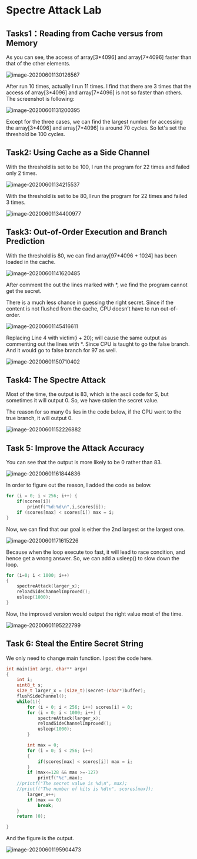 # Spectre Attack Lab 

##  Tasks1：Reading from Cache versus from Memory 

As you can see, the access of array[3\*4096] and array[7\*4096] faster than that of the other elements.

![image-20200601130126567](Lab6-LiangchengLi-3170102735-XinweiJiang-3170103559-JiongruiHuang-3170103455.assets/image-20200601130126567.png)

After run 10 times, actually I run 11 times. I find  that there are 3 times that the access of array[3\*4096] and array[7\*4096] is not so faster than others. The screenshot is following:

![image-20200601131200395](Lab6-LiangchengLi-3170102735-XinweiJiang-3170103559-JiongruiHuang-3170103455.assets/image-20200601131200395.png)

Except for the three cases, we can find the largest number for accessing the array[3\*4096] and array[7\*4096] is around  70 cycles.  So let's set the threshold be 100 cycles.

## Task2: Using Cache as a Side Channel

With the threshold is set to be 100, I run the program for 22 times and failed only 2 times. 

![image-20200601134215537](Lab6-LiangchengLi-3170102735-XinweiJiang-3170103559-JiongruiHuang-3170103455.assets/image-20200601134215537.png)

With the threshold is set to be 80, I run the program for 22 times and failed 3 times. 

![image-20200601134400977](Lab6-LiangchengLi-3170102735-XinweiJiang-3170103559-JiongruiHuang-3170103455.assets/image-20200601134400977.png)

## Task3: Out-of-Order Execution and Branch Prediction

With the threshold is 80, we can find array[97*4096 + 1024] has been loaded in the cache.

![image-20200601141620485](Lab6-LiangchengLi-3170102735-XinweiJiang-3170103559-JiongruiHuang-3170103455.assets/image-20200601141620485.png)

After comment the  out the lines marked with \*, we find the program cannot get the secret.

There is a much less chance in guessing the right secret. Since if the content is not flushed from the cache, CPU doesn’t have to run out-of-order.

![image-20200601145416611](Lab6-LiangchengLi-3170102735-XinweiJiang-3170103559-JiongruiHuang-3170103455.assets/image-20200601145416611.png)

Replacing Line 4 with victim(i + 20); will cause the same output as commenting out the lines with \*. Since CPU is taught to go the false branch. And it would go to false branch for 97 as well.

![image-20200601150710402](Lab6-LiangchengLi-3170102735-XinweiJiang-3170103559-JiongruiHuang-3170103455.assets/image-20200601150710402.png)

## Task4: The Spectre Attack

Most of the time, the output is 83, which is the ascii code for S, but sometimes it will output 0.  So, we have stolen the secret value.

The reason for so many 0s lies in the code below, if the CPU went to the true branch, it will output 0.

![image-20200601152226882](Lab6-LiangchengLi-3170102735-XinweiJiang-3170103559-JiongruiHuang-3170103455.assets/image-20200601152226882.png)

## Task 5: Improve the Attack Accuracy

You can see that the output is more likely to be 0 rather than 83. 

![image-20200601161844836](Lab6-LiangchengLi-3170102735-XinweiJiang-3170103559-JiongruiHuang-3170103455.assets/image-20200601161844836.png)

In order to figure out the reason, I added the code as below.

```c
for (i = 0; i < 256; i++) {
    if(scores[i])
    	printf("%d:%d\n",i,scores[i]);
    if (scores[max] < scores[i]) max = i;
}

```

Now, we can find that our goal is either the 2nd largest or the largest one. 

![image-20200601171615226](Lab6-LiangchengLi-3170102735-XinweiJiang-3170103559-JiongruiHuang-3170103455.assets/image-20200601171615226.png)

Because when the loop execute too fast, it will lead to race condition, and hence get a wrong answer. So, we can add a usleep() to slow down the loop.

```c
for (i=0; i < 1000; i++)
{
	spectreAttack(larger_x);
	reloadSideChannelImproved();
	usleep(1000);
}
```

Now, the improved version would output the right value most of the time.

![image-20200601195222799](Lab6-LiangchengLi-3170102735-XinweiJiang-3170103559-JiongruiHuang-3170103455.assets/image-20200601195222799.png)

## Task 6: Steal the Entire Secret String

We only need to change main function. I post the code here.

```c
int main(int argc, char** argv)
{
    int i; 
    uint8_t s; 
    size_t larger_x = (size_t)(secret-(char*)buffer); 
    flushSideChannel();
    while(1){
        for (i = 0; i < 256; i++) scores[i] = 0; 
        for (i = 0; i < 1000; i++) { 
            spectreAttack(larger_x); 
            reloadSideChannelImproved(); 
            usleep(1000);
        }

        int max = 0;  
        for (i = 0; i < 256; i++)
        { 
            if(scores[max] < scores[i]) max = i; 
        }
        if (max<=128 && max >=-127)
            printf("%c",max);
    //printf("The secret value is %d\n", max); 
    //printf("The number of hits is %d\n", scores[max]); 
        larger_x++;
        if (max == 0)
            break;
    }
    return (0);

}
```

And the figure is the output. 

![image-20200601195904473](Lab6-LiangchengLi-3170102735-XinweiJiang-3170103559-JiongruiHuang-3170103455.assets/image-20200601195904473.png)

